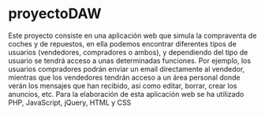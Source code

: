# proyectoDAW

Este proyecto consiste en una aplicación web que simula la compraventa de coches y de repuestos, en ella podemos encontrar diferentes tipos de usuarios (vendedores, compradores o ambos), y dependiendo del tipo de usuario se tendrá acceso a unas determinadas funciones.
Por ejemplo, los usuarios compradores podrán enviar un email directamente al vendedor, mientras que los vendedores tendrán acceso a un área personal donde verán los mensajes que han recibido, así como editar, borrar, crear los anuncios, etc.
Para la elaboración de esta aplicación web se ha utilizado PHP, JavaScript, jQuery, HTML y CSS
